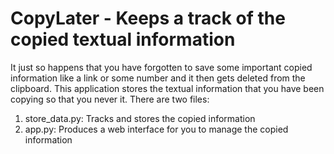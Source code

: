 # CopyLater - Keeps a track of the copied textual information
It just so happens that you have forgotten to save some important copied information like a link or some number and it then gets deleted from the clipboard. This application stores the textual information that you have been copying so that you never it.
There are two files:
  1) store_data.py: Tracks and stores the copied information
  2) app.py: Produces a web interface for you to manage the copied information
